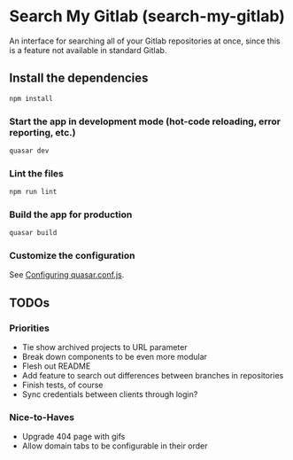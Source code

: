 # Search My Gitlab (search-my-gitlab)

An interface for searching all of your Gitlab repositories at once, since this is a feature not available in standard Gitlab.

## Install the dependencies

```bash
npm install
```

### Start the app in development mode (hot-code reloading, error reporting, etc.)

```bash
quasar dev
```

### Lint the files

```bash
npm run lint
```

### Build the app for production

```bash
quasar build
```

### Customize the configuration

See [Configuring quasar.conf.js](https://v1.quasar.dev/quasar-cli/quasar-conf-js).

## TODOs

### Priorities

-   Tie show archived projects to URL parameter
-   Break down components to be even more modular
-   Flesh out README
-   Add feature to search out differences between branches in repositories
-   Finish tests, of course
-   Sync credentials between clients through login?

### Nice-to-Haves

-   Upgrade 404 page with gifs
-   Allow domain tabs to be configurable in their order
